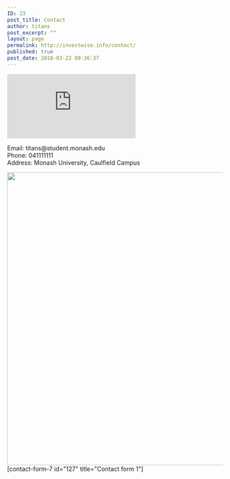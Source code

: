 ```yaml
---
ID: 23
post_title: Contact
author: titans
post_excerpt: ""
layout: page
permalink: http://investwise.info/contact/
published: true
post_date: 2018-03-22 09:36:37
---
```

<iframe frameborder="0" scrolling="no" marginheight="0" marginwidth="0" src="https://maps.google.com/maps?q=Monash%20University%2C%20Caulfield&amp;t=m&amp;z=10&amp;output=embed&amp;iwloc=near"></iframe>		
		<p>Email: titans@student.monash.edu<br />Phone: 041111111<br />Address: Monash University, Caulfield Campus</p>		
		<img width="1024" height="683" src="http://investwise.info/wp-content/uploads/2018/03/pexels-photo-280221-1024x683.jpeg" alt="" srcset="http://investwise.info/wp-content/uploads/2018/03/pexels-photo-280221-1024x683.jpeg 1024w, http://investwise.info/wp-content/uploads/2018/03/pexels-photo-280221-300x200.jpeg 300w, http://investwise.info/wp-content/uploads/2018/03/pexels-photo-280221-768x512.jpeg 768w" sizes="(max-width: 1024px) 100vw, 1024px" />		
		[contact-form-7 id="127" title="Contact form 1"]